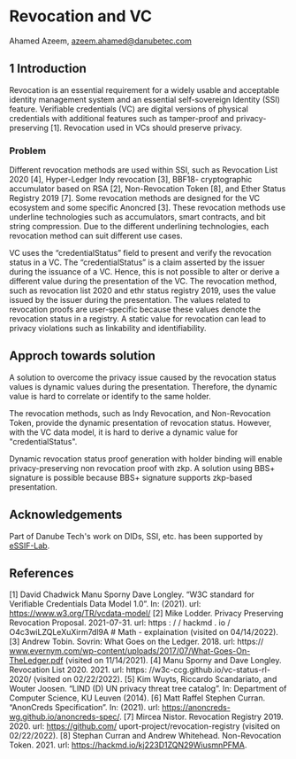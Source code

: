 # Revocation and VC

Ahamed Azeem, azeem.ahamed@danubetec.com
 
## 1 Introduction

Revocation is an essential requirement for a widely usable and acceptable identity management system and an essential self-sovereign Identity (SSI) feature. Verifiable credentials (VC) are digital versions of physical credentials with additional features such as tamper-proof and privacy-preserving [1]. Revocation used in VCs should preserve privacy.


### Problem 

Different revocation methods are used within SSI, such as Revocation List 2020 [4], Hyper-Ledger Indy revocation [3], BBF18- cryptographic accumulator based on RSA [2], Non-Revocation Token [8], and Ether Status Registry 2019 [7]. Some revocation methods are designed for the VC ecosystem and some specific Anoncred [3]. These revocation methods use underline technologies such as accumulators, smart contracts, and bit string compression. Due to the different underlining technologies, each revocation method can suit different use cases.

VC uses the “credentialStatus” field to present and verify the revocation status in a VC. The “credentialStatus” is a claim asserted by the issuer during the issuance of a VC. Hence, this is not possible to alter or derive a different value during the presentation of the VC.
The revocation method, such as revocation list 2020 and ethr status registry 2019, uses the value issued by the issuer during the presentation. The values related to revocation proofs are user-specific because these values denote the revocation status in a registry. A static value for revocation can lead to privacy violations such as linkability and identifiability.


## Approch towards solution

A solution to overcome the privacy issue caused by the revocation status values is dynamic values during the presentation. Therefore, the dynamic value is hard to correlate or identify to the same holder.


The revocation methods, such as Indy Revocation, and Non-Revocation Token, provide the dynamic presentation of revocation status. However, with the VC data model, it is hard to derive a dynamic value for "credentialStatus". 

Dynamic revocation status proof generation with holder binding will enable privacy-preserving non revocation proof with zkp. A solution using BBS+ signature is possible because BBS+ signature supports zkp-based presentation.


## Acknowledgements

Part of Danube Tech's work on DIDs, SSI, etc. has been supported by [eSSIF-Lab](https://essif-lab.eu/).

## References

[1] David Chadwick Manu Sporny Dave Longley. “W3C standard for Verifiable
Credentials Data Model 1.0”. In: (2021). url: https://www.w3.org/TR/vcdata-model/
[2] Mike Lodder. Privacy Preserving Revocation Proposal. 2021-07-31. url:
https : / / hackmd . io / O4c3wiLZQLeXuXirm7dl9A # Math - explaination
(visited on 04/14/2022).
[3] Andrew Tobin. Sovrin: What Goes on the Ledger. 2018. url: https://
www.evernym.com/wp-content/uploads/2017/07/What-Goes-On-TheLedger.pdf (visited on 11/14/2021).
[4] Manu Sporny and Dave Longley. Revocation List 2020. 2021. url: https:
//w3c-ccg.github.io/vc-status-rl-2020/ (visited on 02/22/2022).
[5] Kim Wuyts, Riccardo Scandariato, and Wouter Joosen. “LIND (D) UN
privacy threat tree catalog”. In: Department of Computer Science, KU
Leuven (2014).
[6] Matt Raffel Stephen Curran. “AnonCreds Specification”. In: (2021). url:
https://anoncreds-wg.github.io/anoncreds-spec/.
[7] Mircea Nistor. Revocation Registry 2019. 2020. url: https://github.com/
uport-project/revocation-registry (visited on 02/22/2022).
[8] Stephan Curran and Andrew Whitehead. Non-Revocation Token. 2021. url:
https://hackmd.io/kj223D1ZQN29WiusmnPFMA.
